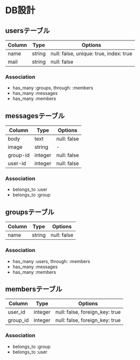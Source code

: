 # DB設計

## usersテーブル

|Column|Type|Options|
|------|----|-------|
|name|string|null: false, unique: true, index: true|
|mail|string|null: false|

### Association

- has_many :groups, through: :members
- has_many :messages
- has_many :members

## messagesテーブル

|Column|Type|Options|
|------|----|-------|
|body|text|null: false|
|image|string|-|
|group-id|integer|null: false|
|user-id|integer|null: false|

### Association

- belongs_to :user
- belongs_to :group

## groupsテーブル

|Column|Type|Options|
|------|----|-------|
|name|string|null: false|

### Association

- has_many :users, through: :members
- has_many :messages
- has_many :members

## membersテーブル

|Column|Type|Options|
|------|----|-------|
|user_id|integer|null: false, foreign_key: true|
|group_id|integer|null: false, foreign_key: true|

### Association

- belongs_to :group
- belongs_to :user
